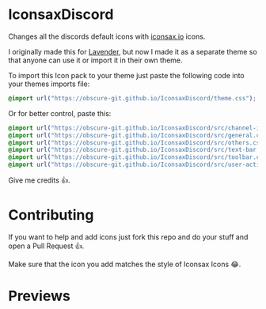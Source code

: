 # IconsaxDiscord
Changes all the discords default icons with [iconsax.io](https://iconsax.io) icons.

I originally made this for [Lavender](https://github.com/Obscure-Git/Lavender), but now I made it as a separate theme so that anyone can use it or import it in their own theme.

To import this Icon pack to your theme just paste the following code into your themes imports file:

```css
@import url("https://obscure-git.github.io/IconsaxDiscord/theme.css");
```

Or for better control, paste this:

```css
@import url("https://obscure-git.github.io/IconsaxDiscord/src/channel-icons.css");
@import url("https://obscure-git.github.io/IconsaxDiscord/src/general.css");
@import url("https://obscure-git.github.io/IconsaxDiscord/src/others.css");
@import url("https://obscure-git.github.io/IconsaxDiscord/src/text-bar.css");
@import url("https://obscure-git.github.io/IconsaxDiscord/src/toolbar.css");
@import url("https://obscure-git.github.io/IconsaxDiscord/src/user-actions.css");
```

Give me credits 👍.

# Contributing

If you want to help and add icons just fork this repo and do your stuff and open a Pull Request 👍.

Make sure that the icon you add matches the style of Iconsax Icons 😂.



# Previews

<img src="https://obscure-git.github.io/IconsaxDiscord/assets/1.png" alt="">

<br>

<img src="https://obscure-git.github.io/IconsaxDiscord/assets/2.png" alt="">

<br>

<img src="https://obscure-git.github.io/IconsaxDiscord/assets/3.png" alt="">

<br>

<img src="https://obscure-git.github.io/IconsaxDiscord/assets/4.png" alt="">

